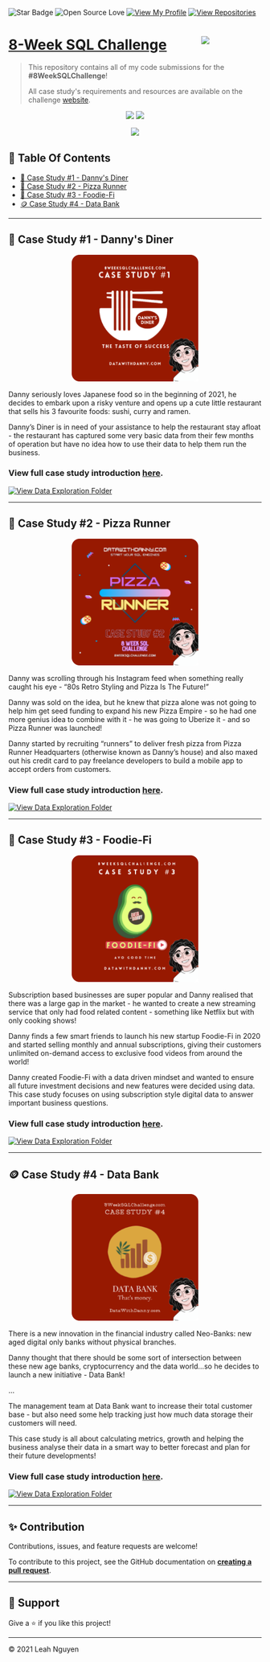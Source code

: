 ![Star Badge](https://img.shields.io/static/v1?label=%F0%9F%8C%9F&message=If%20Useful&style=style=flat&color=BC4E99)
![Open Source Love](https://badges.frapsoft.com/os/v1/open-source.svg?v=103)
[![View My Profile](https://img.shields.io/badge/View-My_Profile-green?logo=GitHub)](https://github.com/ndleah)
[![View Repositories](https://img.shields.io/badge/View-My_Repositories-blue?logo=GitHub)](https://github.com/ndleah?tab=repositories)

# [8-Week SQL Challenge](https://8weeksqlchallenge.com) <img src="https://s3.amazonaws.com/thinkific-import/357412/n0nS0vA3RmOtzsH99jyf_Data_With_Danny_Round_Logo_png" align="right" width="120" />

> This repository contains all of my code submissions for the **#8WeekSQLChallenge**! 
> 
> All case study's requirements and resources are available on the challenge [website](https://8weeksqlchallenge.com).

<p align="center">
  <img src="https://forthebadge.com/images/badges/built-with-love.svg">
  <img src="https://forthebadge.com/images/badges/powered-by-coffee.svg">
</p>

<p align="center">
  <img src="https://forthebadge.com/images/badges/check-it-out.svg">
</p>

## 📕  Table Of Contents
* [🍜 Case Study #1 - Danny's Diner](#-case-study-1---dannys-diner)
* [🍕 Case Study #2 - Pizza Runner](#-case-study-2---pizza-runner)
* [🥑 Case Study #3 - Foodie-Fi](#-case-study-3---foodie-fi)
* [🪙 Case Study #4 - Data Bank](#-case-study-4---data-bank)

---

## 🍜 Case Study #1 - Danny's Diner
<p align="center">
  <img width=50% height=50%" src="/IMG/1.png">

Danny seriously loves Japanese food so in the beginning of 2021, he decides to embark upon a risky venture and opens up a cute little restaurant that sells his 3 favourite foods: sushi, curry and ramen.

Danny’s Diner is in need of your assistance to help the restaurant stay afloat - the restaurant has captured some very basic data from their few months of operation but have no idea how to use their data to help them run the business.

### View full case study introduction [here](https://8weeksqlchallenge.com/case-study-1/).


[![View Data Exploration Folder](https://img.shields.io/badge/View-Solution_Case_Study_1-971901?style=for-the-badge&logo=GITHUB)](/Case%20Study%20%231%20-%20Danny's%20Diner)

---

## 🍕 Case Study #2 - Pizza Runner
<p align="center">
  <img width=50% height=50%" src="/IMG/2.png">

Danny was scrolling through his Instagram feed when something really caught his eye - “80s Retro Styling and Pizza Is The Future!”

Danny was sold on the idea, but he knew that pizza alone was not going to help him get seed funding to expand his new Pizza Empire - so he had one more genius idea to combine with it - he was going to Uberize it - and so Pizza Runner was launched!

Danny started by recruiting “runners” to deliver fresh pizza from Pizza Runner Headquarters (otherwise known as Danny’s house) and also maxed out his credit card to pay freelance developers to build a mobile app to accept orders from customers.

### View full case study introduction [here](https://8weeksqlchallenge.com/case-study-2/).


[![View Data Exploration Folder](https://img.shields.io/badge/View-Solution_Case_Study_2-971901?style=for-the-badge&logo=GITHUB)](/Case%20Study%20%232%20-%20Pizza%20Runner)

---

## 🥑 Case Study #3 - Foodie-Fi
<p align="center">
  <img width=50% height=50%" src="/IMG/3.png">

Subscription based businesses are super popular and Danny realised that there was a large gap in the market - he wanted to create a new streaming service that only had food related content - something like Netflix but with only cooking shows!

Danny finds a few smart friends to launch his new startup Foodie-Fi in 2020 and started selling monthly and annual subscriptions, giving their customers unlimited on-demand access to exclusive food videos from around the world!

Danny created Foodie-Fi with a data driven mindset and wanted to ensure all future investment decisions and new features were decided using data. This case study focuses on using subscription style digital data to answer important business questions.

### View full case study introduction [here](https://8weeksqlchallenge.com/case-study-3/).

[![View Data Exploration Folder](https://img.shields.io/badge/View-Solution_Case_Study_3-971901?style=for-the-badge&logo=GITHUB)](/Case%20Study%20%233%20-%20Foodie-Fi)

---

## 🪙 Case Study #4 - Data Bank
<p align="center">
  <img width=50% height=50%" src="/IMG/4.png">

There is a new innovation in the financial industry called Neo-Banks: new aged digital only banks without physical branches.

Danny thought that there should be some sort of intersection between these new age banks, cryptocurrency and the data world…so he decides to launch a new initiative - Data Bank!

...

The management team at Data Bank want to increase their total customer base - but also need some help tracking just how much data storage their customers will need.

This case study is all about calculating metrics, growth and helping the business analyse their data in a smart way to better forecast and plan for their future developments!

### View full case study introduction [here](https://8weeksqlchallenge.com/case-study-4/).

[![View Data Exploration Folder](https://img.shields.io/badge/View-Solution_Case_Study_4-971901?style=for-the-badge&logo=GITHUB)](/Case%20Study%20#4%20-%20Data%20Bank)

---

## ✨ Contribution

Contributions, issues, and feature requests are welcome!

To contribute to this project, see the GitHub documentation on **[creating a pull request](https://help.github.com/en/github/collaborating-with-issues-and-pull-requests/creating-a-pull-request)**.

---

## 👏 Support

Give a ⭐️ if you like this project!
___________________________________

<p>&copy; 2021 Leah Nguyen</p>
